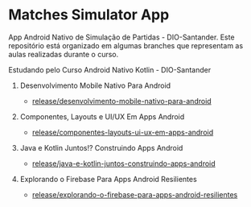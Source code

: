 # Matches Simulator App

App Android Nativo de Simulação de Partidas - DIO-Santander. Este repositório está organizado em algumas branches que representam as aulas realizadas durante o curso.

Estudando pelo Curso Android Nativo Kotlin - DIO-Santander

1. Desenvolvimento Mobile Nativo Para Android
   - [release/desenvolvimento-mobile-nativo-para-android](https://github.com/jrnomura/matches_simulator_app/tree/release/desenvolvimento-mobile-nativo-para-android)
   
2. Componentes, Layouts e UI/UX Em Apps
Android
   - [release/componentes-layouts-ui-ux-em-apps-android](https://github.com/jrnomura/matches_simulator_app/tree/release/desenvolvimento-mobile-nativo-para-android)
   
3. Java e Kotlin Juntos!? Construindo Apps Android
   - [release/java-e-kotlin-juntos-construindo-apps-android](https://github.com/jrnomura/matches_simulator_app/tree/elease/java-e-kotlin-juntos-construindo-apps-android)
   
4.  Explorando o Firebase Para Apps Android Resilientes
    - [release/explorando-o-firebase-para-apps-android-resilientes](https://github.com/jrnomura/matches_simulator_app/tree/release/explorando-o-firebase-para-apps-android-resilientes)

